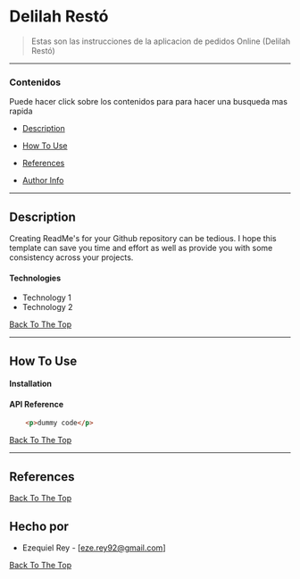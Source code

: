 # Delilah Restó




> Estas son las instrucciones de la aplicacion de pedidos Online (Delilah Restó)

---

### Contenidos
Puede hacer click sobre los contenidos para para hacer una busqueda mas rapida

- [Description](#description)
- [How To Use](#how-to-use)
- [References](#references)

- [Author Info](#Hecho-por)

---

## Description

Creating ReadMe's for your Github repository can be tedious.  I hope this template can save you time and effort as well as provide you with some consistency across your projects.

#### Technologies

- Technology 1
- Technology 2

[Back To The Top](#read-me-template)

---

## How To Use

#### Installation



#### API Reference

```html
    <p>dummy code</p>
```
[Back To The Top](#read-me-template)

---

## References
[Back To The Top](#read-me-template)



## Hecho por 

- Ezequiel Rey - [eze.rey92@gmail.com]


[Back To The Top](#read-me-template)
